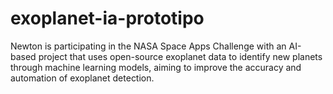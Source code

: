 # exoplanet-ia-prototipo
Newton is participating in the NASA Space Apps Challenge with an AI-based project that uses open-source exoplanet data to identify new planets through machine learning models, aiming to improve the accuracy and automation of exoplanet detection.
